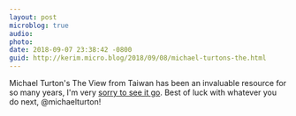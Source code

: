 ```yaml
---
layout: post
microblog: true
audio: 
photo: 
date: 2018-09-07 23:38:42 -0800
guid: http://kerim.micro.blog/2018/09/08/michael-turtons-the.html
---
```

Michael Turton's The View from Taiwan has been an invaluable resource for so many years, I'm very [sorry to see it go](https://michaelturton.blogspot.com/2018/09/what-more-words.html). Best of luck with whatever you do next, @michaelturton!
